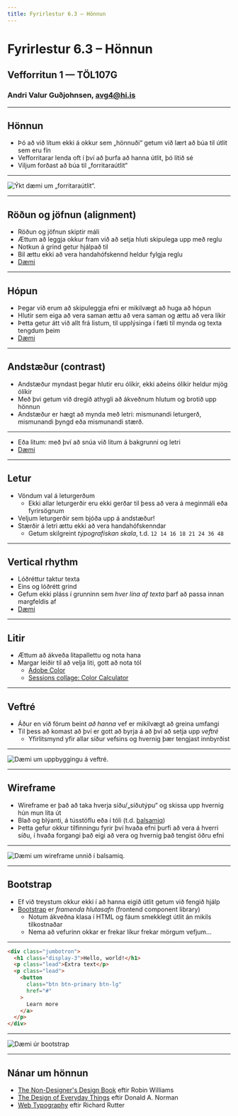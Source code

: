 ```yaml
---
title: Fyrirlestur 6.3 – Hönnun
---
```


# Fyrirlestur 6.3 – Hönnun

## Vefforritun 1 — TÖL107G

### Andri Valur Guðjohnsen, [avg4@hi.is](mailto:avg4@hi.is)

---

## Hönnun

* Þó að við lítum ekki á okkur sem „hönnuði“ getum við lært að búa til útlit sem eru fín
* Vefforritarar lenda oft í því að þurfa að hanna útlit, þó lítið sé
* Viljum forðast að búa til „forritaraútlit“

***

![Ýkt dæmi um „forritaraútlit“.](img/okcancel20031010.gif "Ýkt dæmi um „forritaraútlit“. Mynd: http://okcancel.com/comic/4.html")

***

## Röðun og jöfnun (alignment)

* Röðun og jöfnun skiptir máli
* Ættum að leggja okkur fram við að setja hluti skipulega upp með reglu
* Notkun á grind getur hjálpað til
* Bil ættu ekki að vera handahófskennd heldur fylgja reglu
* [Dæmi](daemi/design/alignment.html)

***

## Hópun

* Þegar við erum að skipuleggja efni er mikilvægt að huga að hópun
* Hlutir sem eiga að vera saman ættu að vera saman og ættu að vera líkir
* Þetta getur átt við allt frá listum, til upplýsinga í fæti til mynda og texta tengdum þeim
* [Dæmi](daemi/design/proximity.html)

***

## Andstæður (contrast)

* Andstæður  myndast þegar hlutir eru ólíkir, ekki aðeins ólíkir heldur mjög ólíkir
* Með þvi getum við dregið athygli að ákveðnum hlutum og brotið upp hönnun
* Andstæður er hægt að mynda með letri: mismunandi leturgerð, mismunandi þyngd eða mismunandi stærð.

***

* Eða litum: með því að snúa við litum á bakgrunni og letri
* [Dæmi](daemi/design/contrast.html)

***

## Letur

* Vöndum val á leturgerðum
  - Ekki allar leturgerðir eru ekki gerðar til þess að vera á meginmáli eða fyrirsögnum
* Veljum leturgerðir sem bjóða upp á andstæður!
* Stærðir á letri ættu ekki að vera handahófskenndar
  - Getum skilgreint _týpografískan skala_, t.d. `12 14 16 18 21 24 36 48`

***

## Vertical rhythm

* Lóðréttur taktur texta
* Eins og lóðrétt grind
* Gefum ekki pláss í grunninn sem _hver lína af texta_ þarf að passa innan margfeldis af
* [Dæmi](daemi/design/vertical-rhythm.html)

***

## Litir

* Ættum að ákveða litapallettu og nota hana
* Margar leiðir til að velja liti, gott að nota tól
  - [Adobe Color](https://color.adobe.com/)
  - [Sessions collage: Color Calculator](https://www.sessions.edu/color-calculator/)

***

## Veftré

* Áður en við förum beint _að hanna_ vef er mikilvægt að greina umfangi
* Til þess að komast að því er gott að byrja á að því að setja upp _veftré_
  - Yfirlitsmynd yfir allar síður vefsins og hvernig þær tengjast innbyrðist

***

![Dæmi um uppbyggingu á veftré.](img/veftre.png "Dæmi um uppbyggingu á veftré.")

***

## Wireframe

* Wireframe er það að taka hverja síðu/„síðutýpu“ og skissa upp hvernig hún mun líta út
* Blað og blýanti, á tússtöflu eða í tóli (t.d. [balsamiq](https://balsamiq.com/))
* Þetta gefur okkur tilfinningu fyrir því hvaða efni þurfi að vera á hverri síðu, í hvaða forgangi það eigi að vera og hvernig það tengist öðru efni

***

![Dæmi um wireframe unnið í balsamiq.](img/Profilewireframe.png "Dæmi um wireframe unnið í balsamiq. Mynd: https://upload.wikimedia.org/wikipedia/commons/4/47/Profilewireframe.png")

***

## Bootstrap

* Ef við treystum okkur ekki í að hanna eigið útlit getum við fengið hjálp
* [Bootstrap](https://getbootstrap.com/) er _framenda hlutasafn_ (frontend component library)
  - Notum ákveðna klasa í HTML og fáum smekklegt útlit án mikils tilkostnaðar
  - Nema að vefurinn okkar er frekar líkur frekar mörgum vefjum...

***

```html
<div class="jumbotron">
  <h1 class="display-3">Hello, world!</h1>
  <p class="lead">Extra text</p>
  <p class="lead">
    <button
      class="btn btn-primary btn-lg"
      href="#"
    >
      Learn more
    </a>
  </p>
</div>
```

***

![Dæmi úr bootstrap](img/bootstrap.png)

***

## Nánar um hönnun

* [The Non-Designer's Design Book](https://www.goodreads.com/book/show/41597.The_Non_Designer_s_Design_Book) eftir Robin Williams
* [The Design of Everyday Things](https://www.goodreads.com/book/show/840.The_Design_of_Everyday_Things) eftir Donald A. Norman
* [Web Typography](http://book.webtypography.net/) eftir Richard Rutter
